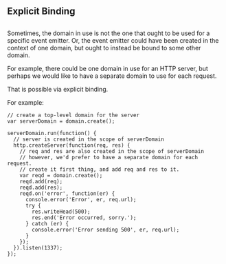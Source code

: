 ## Explicit Binding

## 

Sometimes, the domain in use is not the one that ought to be used for a
specific event emitter. Or, the event emitter could have been created
in the context of one domain, but ought to instead be bound to some
other domain.

For example, there could be one domain in use for an HTTP server, but
perhaps we would like to have a separate domain to use for each request.

That is possible via explicit binding.

For example:

    // create a top-level domain for the server
    var serverDomain = domain.create();
    
    serverDomain.run(function() {
      // server is created in the scope of serverDomain
      http.createServer(function(req, res) {
        // req and res are also created in the scope of serverDomain
        // however, we'd prefer to have a separate domain for each request.
        // create it first thing, and add req and res to it.
        var reqd = domain.create();
        reqd.add(req);
        reqd.add(res);
        reqd.on('error', function(er) {
          console.error('Error', er, req.url);
          try {
            res.writeHead(500);
            res.end('Error occurred, sorry.');
          } catch (er) {
            console.error('Error sending 500', er, req.url);
          }
        });
      }).listen(1337);
    });